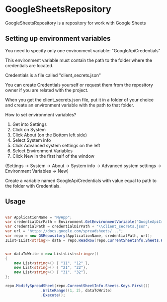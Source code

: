 # GoogleSheetsRepository

GoogleSheetsRepository is a repository for work with Google Sheets

## Setting up environment variables

You need to specify only one environment variable:
"GoogleApiCredentials"

This environment variable must contain the path to the folder where the credentials are located.

Credentials is a file called "client_secrets.json"

You can create Credentials yourself or request them from the repository owner if you are related with the project.

When you get the client_secrets.json file, put it in a folder of your choice and create an environment variable with the
path to that folder.

How to set environment variables?

1. Get into Settings
1. Click on System
1. Click About (on the Bottom left side)
1. Select System info
1. Click Advanced system settings on the left
1. Select Environment Variables
1. Click New in the first half of the window

(Settings -> System -> About -> System info -> Advanced system settings -> Environment Variables -> New)

Create a variable named GoogleApiCredentials with value equal to path to the folder with Credentials.

## Usage

```csharp

var ApplicationName = "MyApp";
var credentialDirPath = Environment.GetEnvironmentVariable("GoogleApiCredentials");
var credentialPath = credentialDirPath + "\\client_secrets.json";
var url = "https://docs.google.com/spreadsheets/...";
var repo = new GSRepository(ApplicationName, credentialPath, url);
IList<IList<string>> data = repo.ReadRow(repo.CurrentSheetInfo.Sheets.Keys.First(), (1, 1));


var dataToWrite = new List<List<string>>()
{
    new List<string>() { "11", "12" },
    new List<string>() { "21", "22"},
    new List<string>() { "31", "32"},
};

repo.ModifySpreadSheet(repo.CurrentSheetInfo.Sheets.Keys.First())
                .WriteRange((1, 2), dataToWrite)
                .Execute();
```
